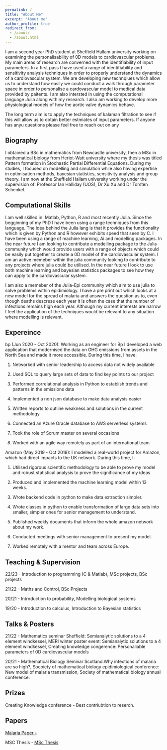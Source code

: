 ```yaml
---
permalink: /
title: "About Me"
excerpt: "About me"
author_profile: true
redirect_from: 
  - /about/
  - /about.html
---
```


I am a second year PhD student at Sheffield Hallam university working on examining the personalisability of 0D models to cardiovascular problems. My main areas of research are converned with the identifiability of input parameters. In a first pass I have used a range of identifiability and sensitivity analysis techniques in order to properly understand the dynamics of a cardiovascular system. We are developing new technqiues which allow us to understand how easily we could conduct a walk through parameter space in order to personalise a cardovascular model to medical data provided by paitents. I am also intersted in using the computational language Julia along with my research. I also am working to develop more physiological models of how the aortic valve dynamics behave.

The long term aim is to apply the techniques of kalaman filtration to see if this will allow us to obtain better estmiates of input parameters. If anyone has anyu questions please feel free to reach out on any

Biography
------
I obtained a BSc in mathematics from Newcastle university, then a MSc in mathematical biology from Heriot-Watt university where my thesis was titled Pattern formation in Stochastic Partial Differential Equations. During my studies, I focused on modelling and simulation while also having expertise in optimisation methods, bayesian statistics, sensitivity analysis and group theory. I am now at the Sheffield Hallam university working under the supervision of: Professor Ian Halliday (UOS), Dr Xu Xu and Dr Torsten Schenkel.  

Computational Skills
------
I am well skilled in: Matlab, Python, R and most recently Julia. Since the begginning of my PhD I have been using a range techniques from this language. The idea behind the Julia lang is that it provides the functionality which is given by Python and R however exhibits speed that seen by C. I have been using a range of machine learning, Ai and modelling packages. In the near future I am looking to contribute a modelling package to the Julia community which would provide users with a range of objects which could be easily put together to create a 0D model of the cardiovascular system. I am an active memeber within the julia community looking to contribute to any projects where julia could be utilised. In the near future I look to use both machine learning and bayesian statistics packages to see how they can apply to the cardiovascular system. 

I am also a memeber of the Julia-Epi community which aim to use julia to solve problems within epidimiology. I have a pre print out which looks at a new model for the spread of malaria and answers the question as to, even though deaths descrese each year it is often the case that the number of infections remains high each year. Although my current interests are narrow I feel the application of the techniques would be relevant to any situation where modelling is relevant. 

Expereince
------
bp (Jun 2020 - Oct 2020): Working as an engineer for Bp I developed a web application that modernised the data on GHG emissions from assets in the North Sea and made it more accessible. During this time, I have:

1) Networked with senior leadership to access data not widely available

2) Used SQL to query large sets of data to find key points to our project

3) Performed correlational analysis in Python to establish trends and patterns in the emissions data

4) Implemented a non json database to make data analysis easier

5) Written reports to outline weakness and solutions in the current methodology

6) Connected an Azure Oracle database to AWS serverless systems

7) Took the role of Scrum master on several occasions

8) Worked with an agile way remotely as part of an international team 

Amazon (May 2019 - Oct 2019): I modelled a real-world project for Amazon, which had direct impacts to the UK network. During this time, I:

1) Utilised rigorous scientific methodology to be able to prove my model and robust statistical analysis to prove the significance of my ideas.

2) Produced and implemented the machine learning model within 13 weeks.

3) Wrote backend code in python to make data extraction simpler.

4) Wrote classes in python to enable transformation of large data sets into smaller, simpler ones for senior management to understand.

5) Published weekly documents that inform the whole amazon network about my work.

6) Conducted meetings with senior management to present my model.

7) Worked remotely with a mentor and team across Europe.

Teaching & Supervision
------
22/23 -  Introduction to programming (C & Matlab), MSc projects, BSc projects

21/22 - Maths and Control, BSc Projects

20/21 - Introduction to probability, Modelling biological systems

19/20 - Introduction to calculus, Introduction to Bayesian statistics

Talks & Posters
------
21/22 - Mathematics seminar Sheffield: Semianalytic solutions to a 4 element windkessel, MERI winter poster event: Semianalytic solutions to a 4 element windkessel, Creating knowledge congerence: Personaliable parameters of 0D cardiovascular models

20/21 - Mathematical Biology Seminar Scotland:Why infections of malaria are so high?, Socoiety of mathematical biology epidimiological conference: New model of malaria transmission, Society of mathematical biology annual conference: 

Prizes 
------
Creating Knowledge conference - Best contriubtion to reserch.

Papers 
------
[Malaria Paper - ](/home/harry/Desktop/PhD/Website/Website/files/Malaria.pdf)
 
 MSC Thesis - [MSc Thesis](/home/harry/Desktop/PhD/Website/Website/files/MSc_Project.pdf)
